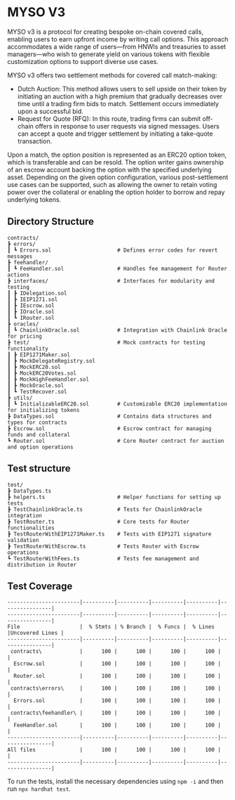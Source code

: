 # MYSO V3

MYSO v3 is a protocol for creating bespoke on-chain covered calls, enabling users to earn upfront income by writing call options. This approach accommodates a wide range of users—from HNWIs and treasuries to asset managers—who wish to generate yield on various tokens with flexible customization options to support diverse use cases.

MYSO v3 offers two settlement methods for covered call match-making:

- Dutch Auction: This method allows users to sell upside on their token by initiating an auction with a high premium that gradually decreases over time until a trading firm bids to match. Settlement occurs immediately upon a successful bid.
- Request for Quote (RFQ): In this route, trading firms can submit off-chain offers in response to user requests via signed messages. Users can accept a quote and trigger settlement by initiating a take-quote transaction.

Upon a match, the option position is represented as an ERC20 option token, which is transferable and can be resold. The option writer gains ownership of an escrow account backing the option with the specified underlying asset. Depending on the given option configuration, various post-settlement use cases can be supported, such as allowing the owner to retain voting power over the collateral or enabling the option holder to borrow and repay underlying tokens.

## Directory Structure

```
contracts/
┣ errors/
┃ ┗ Errors.sol                     # Defines error codes for revert messages
┣ feehandler/
┃ ┗ FeeHandler.sol                 # Handles fee management for Router actions
┣ interfaces/                      # Interfaces for modularity and testing
┃ ┣ IDelegation.sol
┃ ┣ IEIP1271.sol
┃ ┣ IEscrow.sol
┃ ┣ IOracle.sol
┃ ┗ IRouter.sol
┣ oracles/
┃ ┗ ChainlinkOracle.sol            # Integration with Chainlink Oracle for pricing
┣ test/                            # Mock contracts for testing functionality
┃ ┣ EIP1271Maker.sol
┃ ┣ MockDelegateRegistry.sol
┃ ┣ MockERC20.sol
┃ ┣ MockERC20Votes.sol
┃ ┣ MockHighFeeHandler.sol
┃ ┣ MockOracle.sol
┃ ┗ TestRecover.sol
┣ utils/
┃ ┗ InitializableERC20.sol         # Customizable ERC20 implementation for initializing tokens
┣ DataTypes.sol                    # Contains data structures and types for contracts
┣ Escrow.sol                       # Escrow contract for managing funds and collateral
┗ Router.sol                       # Core Router contract for auction and option operations
```

## Test structure

```
test/
┣ DataTypes.ts
┣ helpers.ts                       # Helper functions for setting up tests
┣ TestChainlinkOracle.ts           # Tests for ChainlinkOracle integration
┣ TestRouter.ts                    # Core tests for Router functionalities
┣ TestRouterWithEIP1271Maker.ts    # Tests with EIP1271 signature validation
┣ TestRouterWithEscrow.ts          # Tests Router with Escrow operations
┗ TestRouterWithFees.ts            # Tests fee management and distribution in Router
```

## Test Coverage

```
-----------------------|----------|----------|----------|----------|----------------|
-----------------------|----------|----------|----------|----------|----------------|
File                   |  % Stmts | % Branch |  % Funcs |  % Lines |Uncovered Lines |
-----------------------|----------|----------|----------|----------|----------------|
 contracts\            |      100 |      100 |      100 |      100 |                |
  Escrow.sol           |      100 |      100 |      100 |      100 |                |
  Router.sol           |      100 |      100 |      100 |      100 |                |
 contracts\errors\     |      100 |      100 |      100 |      100 |                |
  Errors.sol           |      100 |      100 |      100 |      100 |                |
 contracts\feehandler\ |      100 |      100 |      100 |      100 |                |
  FeeHandler.sol       |      100 |      100 |      100 |      100 |                |
-----------------------|----------|----------|----------|----------|----------------|
All files              |      100 |      100 |      100 |      100 |                |
-----------------------|----------|----------|----------|----------|----------------|
```

To run the tests, install the necessary dependencies using `npm -i` and then run `npx hardhat test`.
